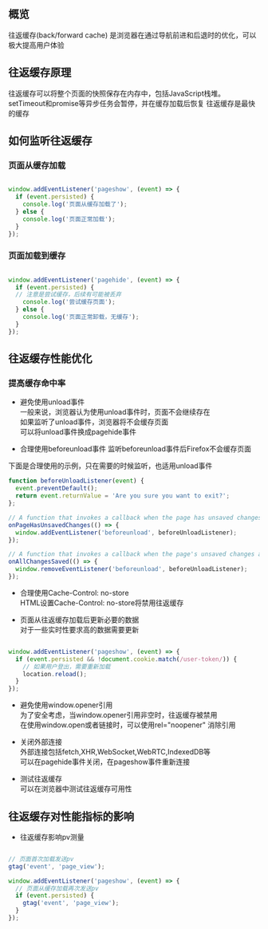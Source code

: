 ## 概览
往返缓存(back/forward cache) 是浏览器在通过导航前进和后退时的优化，可以极大提高用户体验

## 往返缓存原理
往返缓存可以将整个页面的快照保存在内存中，包括JavaScript栈堆。  
setTimeout和promise等异步任务会暂停，并在缓存加载后恢复
往返缓存是最快的缓存


## 如何监听往返缓存

### 页面从缓存加载
```javascript  

window.addEventListener('pageshow', (event) => {
  if (event.persisted) {
    console.log('页面从缓存加载了');
  } else {
    console.log('页面正常加载');
  }
});

```
### 页面加载到缓存

```javascript  

window.addEventListener('pagehide', (event) => {
  if (event.persisted) {
  // 注意是尝试缓存，后续有可能被丢弃
    console.log('尝试缓存页面');
  } else {
    console.log('页面正常卸载，无缓存');
  }
});

```

## 往返缓存性能优化

### 提高缓存命中率

-   避免使用unload事件  
    一般来说，浏览器认为使用unload事件时，页面不会继续存在  
    如果监听了unload事件，浏览器将不会缓存页面  
    可以将unload事件换成pagehide事件  
    
-   合理使用beforeunload事件
    监听beforeunload事件后Firefox不会缓存页面  
    

下面是合理使用的示例，只在需要的时候监听，也适用unload事件
```javascript  
function beforeUnloadListener(event) {
  event.preventDefault();
  return event.returnValue = 'Are you sure you want to exit?';
};

// A function that invokes a callback when the page has unsaved changes.
onPageHasUnsavedChanges(() => {
  window.addEventListener('beforeunload', beforeUnloadListener);
});

// A function that invokes a callback when the page's unsaved changes are resolved.
onAllChangesSaved(() => {
  window.removeEventListener('beforeunload', beforeUnloadListener);
});
```
    



-   合理使用Cache-Control: no-store  
    HTML设置Cache-Control: no-store将禁用往返缓存


-   页面从往返缓存加载后更新必要的数据  
    对于一些实时性要求高的数据需要更新
    
```javascript  

window.addEventListener('pageshow', (event) => {
  if (event.persisted && !document.cookie.match(/user-token/)) {
    // 如果用户登出，需要重新加载
    location.reload();
  }
});
```

-   避免使用window.opener引用  
    为了安全考虑，当window.opener引用非空时，往返缓存被禁用  
    在使用window.open或者链接时，可以使用rel="noopener" 消除引用  
    

-   关闭外部连接  
    外部连接包括fetch,XHR,WebSocket,WebRTC,IndexedDB等  
    可以在pagehide事件关闭，在pageshow事件重新连接  
    

-   测试往返缓存  
    可以在浏览器中测试往返缓存可用性  
    
    

## 往返缓存对性能指标的影响

-   往返缓存影响pv测量  
```javascript  

// 页面首次加载发送pv
gtag('event', 'page_view');

window.addEventListener('pageshow', (event) => {
  // 页面从缓存加载再次发送pv
  if (event.persisted) {
    gtag('event', 'page_view');
  }
});

```
    






